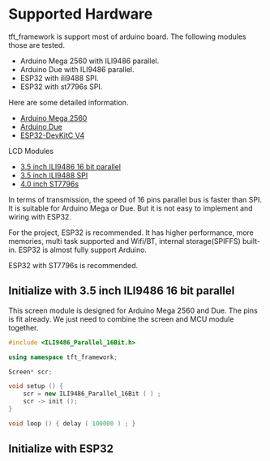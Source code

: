# Supported Hardware

tft_framework is support most of arduino board. The following modules those are tested.

- Arduino Mega 2560 with ILI9486 parallel.
- Arduino Due with ILI9486 parallel.
- ESP32 with ili9488 SPI.
- ESP32 with st7796s SPI.

Here are some detailed information.
- [Arduino Mega 2560](https://docs.arduino.cc/hardware/mega-2560)
- [Arduino Due](https://docs.arduino.cc/hardware/due)
- [ESP32-DevKitC V4](https://docs.espressif.com/projects/esp-idf/en/latest/esp32/hw-reference/esp32/get-started-devkitc.html)

LCD Modules
- [3.5 inch ILI9486 16 bit  parallel](http://www.lcdwiki.com/zh/3.5inch_16BIT_Module_ILI9486_SKU:MRB3503)
- [3.5 inch ILI9488 SPI](http://www.lcdwiki.com/zh/3.5inch_SPI_Module_ILI9488_SKU:MSP3520)
- [4.0 inch ST7796s](http://www.lcdwiki.com/zh/3.5inch_SPI_Module_ILI9488_SKU:MSP3520)

In terms of transmission, the speed of 16 pins parallel bus is faster than SPI. It is suitable for Arduino Mega or Due. But it is not easy to implement and wiring with ESP32.

For the project, ESP32 is recommended. It has higher performance, more memories, multi task supported and Wifi/BT, internal storage(SPIFFS) built-in. ESP32 is almost fully support Arduino. 

ESP32 with ST7796s is recommended.

## Initialize with 3.5 inch ILI9486 16 bit  parallel
This screen module is designed for Arduino Mega 2560 and Due. The pins is fit already. We just need to combine the screen and MCU module together.

```cpp
#include <ILI9486_Parallel_16Bit.h>

using namespace tft_framework;

Screen* scr;

void setup () {
    scr = new ILI9486_Parallel_16Bit ( ) ;
    scr -> init ();
}

void loop () { delay ( 100000 ) ; }
```

## Initialize with ESP32

